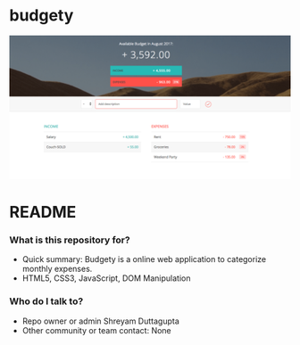 # budgety

![](./cover.png)

# README #

### What is this repository for? ###

* Quick summary: Budgety is a online web application to categorize monthly expenses. 
* HTML5, CSS3, JavaScript, DOM Manipulation


### Who do I talk to? ###

* Repo owner or admin Shreyam Duttagupta
* Other community or team contact: None

